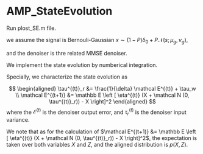 # AMP_StateEvolution

Run plost_SE.m file.

we assume the signal is Bernouli-Gaussian $x \sim (1-P) \delta_0 + P \mathcal N(s; \mu_g, \nu_g)$, 

and the denoiser is thre related MMSE denoiser.

We implement the state evolution by numberical integration.

Specially, we characterize the state evolution as

$$
\begin{aligned}
\tau^{(t)}_r &= \frac{1}{\delta} \mathcal E^{(t)} + \tau_w \\
\mathcal E^{(t+1)} &= \mathbb E \left [ \eta^{(t)} (X + \mathcal N (0, \tau^{(t)}_r)) - X \right]^2
\end{aligned}
$$
where the $\mathcal E^{(t)}$ is the denoiser output error, and $\tau^{(t)}_r$ is the denoiser input variance.

We note that as for the calculation of $\mathcal E^{(t+1)} &= \mathbb E \left [ \eta^{(t)} (X + \mathcal N (0, \tau^{(t)}_r)) - X \right]^2$, the expectation is taken over both variables $X$ and $Z$, and the aligned distribution is $p(X, Z)$.
